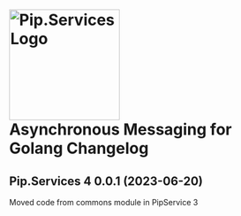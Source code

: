 # <img src="https://uploads-ssl.webflow.com/5ea5d3315186cf5ec60c3ee4/5edf1c94ce4c859f2b188094_logo.svg" alt="Pip.Services Logo" width="200"> <br/> Asynchronous Messaging for Golang Changelog

## <a name="0.0.1"></a>Pip.Services 4 0.0.1 (2023-06-20)
Moved code from commons module in PipService 3
